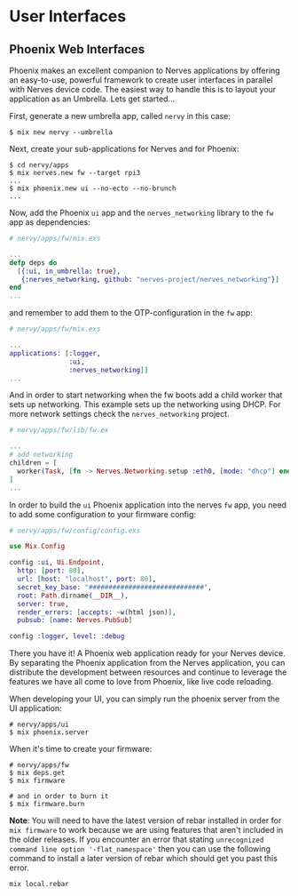 # User Interfaces

## Phoenix Web Interfaces

Phoenix makes an excellent companion to Nerves applications by offering an easy-to-use, powerful framework to create user interfaces in parallel with Nerves device code. The easiest way to handle this is to layout your application as an Umbrella. Lets get started...

First, generate a new umbrella app, called `nervy` in this case:

```
$ mix new nervy --umbrella
```

Next, create your sub-applications for Nerves and for Phoenix:

```
$ cd nervy/apps
$ mix nerves.new fw --target rpi3
...
$ mix phoenix.new ui --no-ecto --no-brunch
...
```

Now, add the Phoenix `ui` app and the `nerves_networking` library to the `fw` app as dependencies:

```elixir
# nervy/apps/fw/mix.exs

...
defp deps do
  [{:ui, in_umbrella: true},
   {:nerves_networking, github: "nerves-project/nerves_networking"}]
end
...
```

and remember to add them to the OTP-configuration in the `fw` app:

```elixir
# nervy/apps/fw/mix.exs

...
applications: [:logger,
               :ui,
               :nerves_networking]]
...
```

And in order to start networking when the fw boots add a child worker that sets up networking. This example sets up the networking using DHCP. For more network settings check the `nerves_networking` project.

```elixir
# nervy/apps/fw/lib/fw.ex

...
# add networking
children = [
  worker(Task, [fn -> Nerves.Networking.setup :eth0, [mode: "dhcp"] end], restart: :transient)
]
...
```

In order to build the `ui` Phoenix application into the nerves `fw` app, you need to add some configuration to your firmware config:

```elixir
# nervy/apps/fw/config/config.exs

use Mix.Config

config :ui, Ui.Endpoint,
  http: [port: 80],
  url: [host: "localhost", port: 80],
  secret_key_base: "#############################",
  root: Path.dirname(__DIR__),
  server: true,
  render_errors: [accepts: ~w(html json)],
  pubsub: [name: Nerves.PubSub]

config :logger, level: :debug
```

There you have it! A Phoenix web application ready for your Nerves device. By separating the Phoenix application from the Nerves application, you can distribute the development between resources and continue to leverage the features we have all come to love from Phoenix, like live code reloading.

When developing your UI, you can simply run the phoenix server from the UI application:

```
# nervy/apps/ui
$ mix phoenix.server
```

When it's time to create your firmware:
```
# nervy/apps/fw
$ mix deps.get
$ mix firmware

# and in order to burn it
$ mix firmware.burn
```

__Note__: You will need to have the latest version of rebar installed in order for `mix firmware` to work because we are using features that aren't included in the older releases. If you encounter an error that stating `unrecognized command line option '-flat_namespace'` then you can use the following command to install a later version of rebar which should get you past this error.
```
mix local.rebar
```
